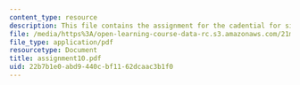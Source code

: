```yaml
---
content_type: resource
description: This file contains the assignment for the cadential for six-four.
file: /media/https%3A/open-learning-course-data-rc.s3.amazonaws.com/21m-301-harmony-and-counterpoint-i-spring-2005/22b7b1e0abd9440cbf1162dcaac3b1f0_assignment10.pdf
file_type: application/pdf
resourcetype: Document
title: assignment10.pdf
uid: 22b7b1e0-abd9-440c-bf11-62dcaac3b1f0
---
```

